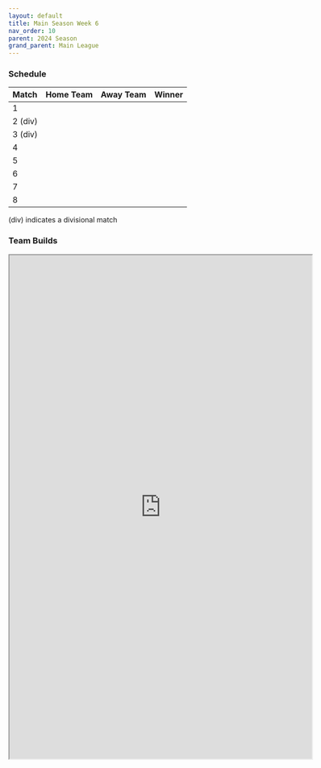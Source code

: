 ```yaml
---
layout: default
title: Main Season Week 6
nav_order: 10
parent: 2024 Season
grand_parent: Main League
---
```

### Schedule

| Match   | Home Team            | Away Team    | Winner               |
|:--------|:---------------------|:-------------|:---------------------|
| 1       |               |       |         |
| 2 (div) |                |       |            |
| 3 (div) |               |   |         |
| 4       |                 |   |        |
| 5       |                 |           |                |
| 6       |  |           |                |
| 7       |                |           |                |
| 8       |          |           |                |


(div) indicates a divisional match

### Team Builds

<iframe width=600 height=1000 scrolling="yes" src="https://docs.google.com/document/d/e/2PACX-1vQYka8qO_0KpnYvLJAhPXdWEgl0PNRP3KL7SQH0eLLe6Qvqhry5gWYIrrkWep-tPKalZjZX5LJq-41C/pub?embedded=true"></iframe>
